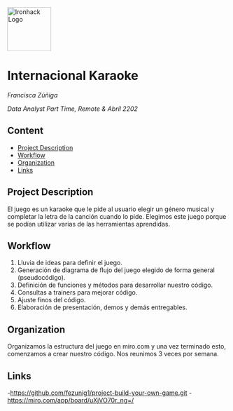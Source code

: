 <img src="https://bit.ly/2VnXWr2" alt="Ironhack Logo" width="100"/>

# Internacional Karaoke
*Francisca Zúñiga*

*Data Analyst Part Time, Remote & Abril 2202*

## Content
- [Project Description](#project-description)
- [Workflow](#workflow)
- [Organization](#organization)
- [Links](#links)

<a name="project-description"></a>

## Project Description
El juego es un karaoke que le pide al usuario elegir un género musical y completar la letra de la canción cuando lo pide.
Elegimos este juego porque se podían utilizar varias de las herramientas aprendidas.

<a name="workflow"></a>

## Workflow
1. Lluvia de ideas para definir el juego.
2. Generación de diagrama de flujo del juego elegido de forma general (pseudocódigo).
3. Definición de funciones y métodos para desarrollar nuestro código.
4. Consultas a trainers para mejorar código.
5. Ajuste finos del código.
6. Elaboración de presentación, demos y demás entregables.

<a name="organization"></a>

## Organization
Organizamos la estructura del juego en miro.com y una vez terminado esto, comenzamos a crear nuestro código.
Nos reunimos 3 veces por semana.

<a name="links"></a>

## Links
-https://github.com/fezunig1/project-build-your-own-game.git
-https://miro.com/app/board/uXjVO70r_ng=/
